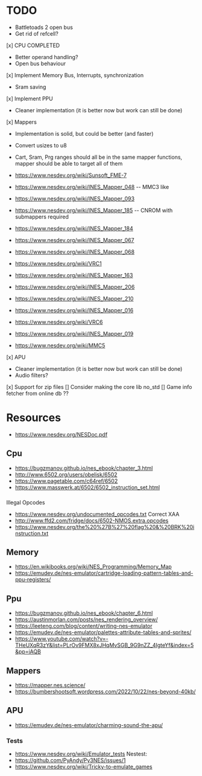 # TODO
- Battletoads 2 open bus
- Get rid of refcell?

[x] CPU COMPLETED
- Better operand handling?
- Open bus behaviour

[x] Implement Memory Bus, Interrupts, synchronization
- Sram saving

[x] Implement PPU
- Cleaner implementation (it is better now but work can still be done)

[x] Mappers
- Implementation is solid, but could be better (and faster)
- Convert usizes to u8
- Cart, Sram, Prg ranges should all be in the same mapper functions, mapper should be able to target all of them

- https://www.nesdev.org/wiki/Sunsoft_FME-7
- https://www.nesdev.org/wiki/INES_Mapper_048 -- MMC3 like
- https://www.nesdev.org/wiki/INES_Mapper_093
- https://www.nesdev.org/wiki/INES_Mapper_185 -- CNROM with submappers required
- https://www.nesdev.org/wiki/INES_Mapper_184
- https://www.nesdev.org/wiki/INES_Mapper_067
- https://www.nesdev.org/wiki/INES_Mapper_068
- https://www.nesdev.org/wiki/VRC1
- https://www.nesdev.org/wiki/INES_Mapper_163
- https://www.nesdev.org/wiki/INES_Mapper_206
- https://www.nesdev.org/wiki/INES_Mapper_210
- https://www.nesdev.org/wiki/INES_Mapper_016
- https://www.nesdev.org/wiki/VRC6
- https://www.nesdev.org/wiki/INES_Mapper_019
- https://www.nesdev.org/wiki/MMC5


[x] APU
- Cleaner implementation (it is better now but work can still be done)
- Audio filters?

[x] Support for zip files
[] Consider making the core lib no_std
[] Game info fetcher from online db ??

# Resources
- https://www.nesdev.org/NESDoc.pdf

## Cpu
- https://bugzmanov.github.io/nes_ebook/chapter_3.html
- http://www.6502.org/users/obelisk/6502
- https://www.pagetable.com/c64ref/6502
- https://www.masswerk.at/6502/6502_instruction_set.html
###
Illegal Opcodes
- https://www.nesdev.org/undocumented_opcodes.txt
Correct XAA
- http://www.ffd2.com/fridge/docs/6502-NMOS.extra.opcodes
- https://www.nesdev.org/the%20%27B%27%20flag%20&%20BRK%20instruction.txt

## Memory
- https://en.wikibooks.org/wiki/NES_Programming/Memory_Map
- https://emudev.de/nes-emulator/cartridge-loading-pattern-tables-and-ppu-registers/

## Ppu
- https://bugzmanov.github.io/nes_ebook/chapter_6.html
- https://austinmorlan.com/posts/nes_rendering_overview/
- https://leeteng.com/blog/content/writing-nes-emulator
- https://emudev.de/nes-emulator/palettes-attribute-tables-and-sprites/
- https://www.youtube.com/watch?v=-THeUXqR3zY&list=PLrOv9FMX8xJHqMvSGB_9G9nZZ_4IgteYf&index=5&pp=iAQB

## Mappers
- https://mapper.nes.science/
- https://bumbershootsoft.wordpress.com/2022/10/22/nes-beyond-40kb/

## APU
- https://emudev.de/nes-emulator/charming-sound-the-apu/

### Tests
- https://www.nesdev.org/wiki/Emulator_tests
Nestest:
- https://github.com/PyAndy/Py3NES/issues/1
- https://www.nesdev.org/wiki/Tricky-to-emulate_games
